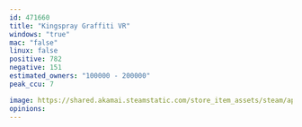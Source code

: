 ```yaml
---
id: 471660
title: "Kingspray Graffiti VR"
windows: "true"
mac: "false"
linux: false
positive: 782
negative: 151
estimated_owners: "100000 - 200000"
peak_ccu: 7

image: https://shared.akamai.steamstatic.com/store_item_assets/steam/apps/471660/header.jpg?t=1518090345
opinions:
---
```

